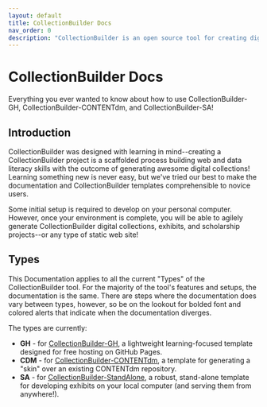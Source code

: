 ```yaml
---
layout: default
title: CollectionBuilder Docs
nav_order: 0
description: "CollectionBuilder is an open source tool for creating digital collection and exhibit websites that are driven by metadata and powered by modern static web technology."
---
```


# CollectionBuilder Docs

Everything you ever wanted to know about how to use CollectionBuilder-GH, CollectionBuilder-CONTENTdm, and CollectionBuilder-SA!

## Introduction

CollectionBuilder was designed with learning in mind--creating a CollectionBuilder project is a scaffolded process building web and data literacy skills with the outcome of generating awesome digital collections!
Learning something new is never easy, but we've tried our best to make the documentation and CollectionBuilder templates comprehensible to novice users.

Some initial setup is required to develop on your personal computer. 
However, once your environment is complete, you will be able to agilely generate CollectionBuilder digital collections, exhibits, and scholarship projects--or any type of static web site!

## Types

This Documentation applies to all the current "Types" of the CollectionBuilder tool. 
For the majority of the tool's features and setups, the documentation is the same. 
There are steps where the documentation does vary between types, however, so be on the lookout for bolded font and colored alerts that indicate when the documentation diverges. 

The types are currently: 

- **GH** - for [CollectionBuilder-GH](https://github.com/CollectionBuilder/collectionbuilder-gh), a lightweight learning-focused template designed for free hosting on GitHub Pages.
- **CDM** - for [CollectionBuilder-CONTENTdm](https://github.com/CollectionBuilder/collectionbuilder-contentdm), a template for generating a "skin" over an existing CONTENTdm repository.
- **SA** - for [CollectionBuilder-StandAlone](https://github.com/CollectionBuilder/collectionbuilder-sa), a robust, stand-alone template for developing exhibits on your local computer (and serving them from anywhere!).
